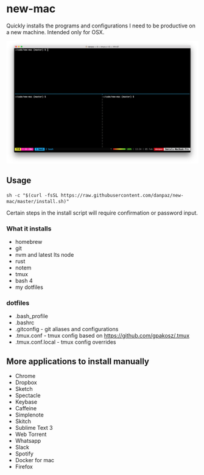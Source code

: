 # new-mac

Quickly installs the programs and configurations I need to be productive on a
new machine. Intended only for OSX.

![screenshot](screenshot.png)

## Usage

    sh -c "$(curl -fsSL https://raw.githubusercontent.com/danpaz/new-mac/master/install.sh)"

Certain steps in the install script will require confirmation or password input.

### What it installs
* homebrew
* git
* nvm and latest lts node
* rust
* notem
* tmux
* bash 4
* my dotfiles

### dotfiles
* .bash_profile
* .bashrc
* .gitconfig - git aliases and configurations
* .tmux.conf - tmux config based on https://github.com/gpakosz/.tmux
* .tmux.conf.local - tmux config overrides

## More applications to install manually
* Chrome
* Dropbox
* Sketch
* Spectacle
* Keybase
* Caffeine
* Simplenote
* Skitch
* Sublime Text 3
* Web Torrent
* Whatsapp
* Slack
* Spotify
* Docker for mac
* Firefox

